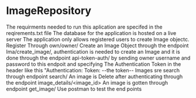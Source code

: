# ImageRepository
The requirments needed to run this aplication are specifed in the reqirements.txt file
The database for the application is hosted on a live server
The application only allows registered users to create Image objectc. Register Through own/owner/
Create an Image Object through the endpoint Ima/create_image/, authentication is needed to create an Image and it is done through the endpoint api-token-auth/ by sending owner username and password to this endpoit and specifying The Authentication Token in the header like this "Authentication: Token: --the token--
Images sre search through endpoint search/<tag of image>
An image is Delete after authenticating through the endpoint image_details/<image_id>
An image is gotten through endpoint get_image/<image name>
Use postman to test the end points
